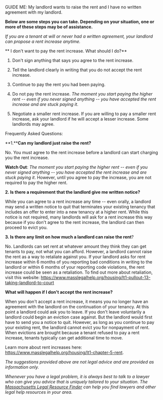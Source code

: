 GUIDE ME: My landlord wants to raise the rent and I have no written
agreement with my landlord.

**Below are some steps you can take.  Depending on your
situation, one or more of these steps may be of assistance.**

*If you are a tenant at will or never had a written agreement, your
landlord can propose a rent increase anytime.*

** I don't want to pay the rent increase. What should I do?**

1.  Don't sign anything that says you agree to the rent increase.

2.  Tell the landlord clearly in writing that you do not accept the rent
    increase.

3.  Continue to pay the rent you had been paying.

4.  Do not pay the rent increase. *The moment you start paying the
    higher rent -- even if you never signed anything -- you have
    accepted the rent increase and are stuck paying it*.

5.  Negotiate a smaller rent increase. If you are willing to pay a
    smaller rent increase, ask your landlord if he will accept a lesser
    increase. Some landlords may agree.

Frequently Asked Questions:

**1.****Can my landlord just raise the rent?**

No. You must agree to the rent increase before a landlord can start
charging you the rent increase.

**Watch Out**: *The moment you start paying the higher rent -- even if
you never signed anything -- you have accepted the rent increase and are
stuck paying it*. However, until you agree to pay the increase, you are
not required to pay the higher rent.

**2. Is there a requirement that the landlord give me written notice?**

While you can agree to a rent increase any time -- even orally, a
landlord may send a written notice to quit that terminates your existing
tenancy that includes an offer to enter into a new tenancy at a higher
rent. While this notice is not required, many landlords will ask for a
rent increase this way because if you don't agree to the rent increase,
the landlord can then proceed to evict you.

**3. Is there any limit on how much a landlord can raise the rent**?

No. Landlords can set rent at whatever amount they think they can get
tenants to pay, not what you can afford. However, a landlord cannot
raise the rent as a way to retaliate against you. If your landlord asks
for rent increase within 6 months of you reporting bad conditions in
writing to the landlord or within 6 months of your reporting code
violations, the rent increase could be seen as a retaliation. To find
out more about retaliation, visit this website:
<https://www.masslegalhelp.org/housing/lt1-pullout-13-taking-landlord-to-court>

**What will happen if I don't accept the rent increase?**

When you don't accept a rent increase, it means you no longer have an
agreement with the landlord on the continuation of your tenancy. At this
point a landlord could ask you to leave. If you don't leave voluntarily
a landlord could begin an eviction case against. But the landlord would
first have to send you a notice to quit. However, as long as you
continue to pay your existing rent, the landlord cannot evict you for
nonpayment of rent. When evictions are brought because a tenant refused
to pay a rent increase, tenants typically can get additional time to
move.

Learn more about rent increases here:
<https://www.masslegalhelp.org/housing/lt1-chapter-5-rent>.

*The suggestions provided above are not legal advice and are provided as
information only.*

*Whenever you have a legal problem, it is always best to talk to a
lawyer who can give you advice that is uniquely tailored to your
situation. The [Massachusetts Legal Resource Finder](https://masslrf.org/) can
help you find lawyers and other legal help resources in your area.*
